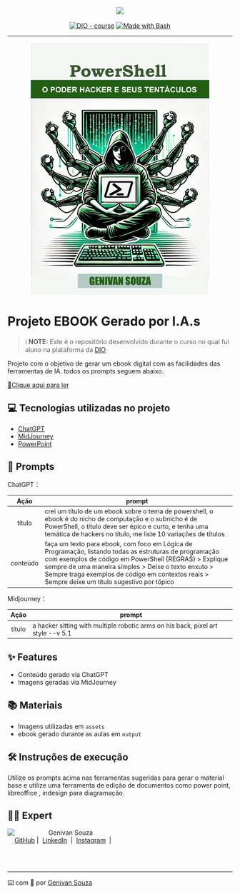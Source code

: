<p align="center">
    <img width="100" src=".github/assets/banner.png">
</p>


<p align="center">
<a href="https://dio.me/"><img src="https://img.shields.io/badge/DIO-Course-28DA77?logo=youtube" alt="DIO - course"></a>
<a href="https://www.gnu.org/software/bash/" title="Go to Bash homepage"><img src="https://img.shields.io/badge/Prompt-Project-blue?logo=gnu-bash&amp;logoColor=white" alt="Made with Bash"></a></p>

-------


<p align="center">
<img 
    src="./assets/cover.png"
    width="400"  
/>
</p>

# Projeto EBOOK Gerado por I.A.s


 > ℹ️ **NOTE:** Este é o repositório desenvolvido durante o curso no qual fui aluno na plataforma da [DIO](https://dio.me)

Projeto com o objetivo de gerar um ebook digital com as facilidades das ferramentas de IA. todos os prompts
seguem abaixo.

<a href="https://github.com/genivanss/prompts-recipe-to-create-a-ebook/blob/main/output/ebook%20-%20PowerShell%20-%20Hacker.pdf" title="View PDF now"> 📕Clique aqui para ler</a>

## 💻 Tecnologias utilizadas no projeto

- [ChatGPT](https://chat.openai.com/) 
- [MidJourney](https://www.midjourney.com/app/)
- [PowerPoint](https://www.microsoft.com/en/microsoft-365/powerpoint)

## 🧠 Prompts


ChatGPT：

|   Ação   | prompt                                                                                                                                                                                                                                                                         |
| :------: | ------------------------------------------------------------------------------------------------------------------------------------------------------------------------------------------------------------------------------------------------------------------------------ |
|  título  | crei um título de um ebook sobre o tema de powershell, o ebook é do nicho de computação e o subnicho é de PowerShell, o título deve ser épico e curto, e tenha uma temática de hackers no título, me liste 10 variações de títulos                                                        |
| conteúdo | faça um texto para ebook, com foco em Lógica de Programação, listando todas as estruturas de programação com exemplos de código em PowerShell {REGRAS} > Explique sempre de uma maneira simples > Deixe o texto enxuto > Sempre traga exemplos de código em contextos reais > Sempre deixe um título sugestivo por tópico |


Midjourney：

|  Ação  | prompt                                                                                 |
| :----: | -------------------------------------------------------------------------------------- |
| título | a hacker sitting with multiple robotic arms on his back, pixel art style --v 5.1 |

## ✨ Features

- Conteúdo gerado via ChatGPT
- Imagens geradas via MidJourney

## 📚 Materiais

- Imagens utilizadas em `assets`
- ebook gerado durante as aulas em `output`

## 🛠️ Instruções de execução

Utilize os prompts acima nas ferramentas sugeridas para gerar o material base e utilize uma ferramenta de edição de documentos como power point, libreoffice , indesign para diagramação.

## 👨‍💻 Expert

<p>
    <img 
      align=left 
      margin=10 
      width=80 
      src="https://avatars.githubusercontent.com/u/22550201?v=4"
    />
    <p>&nbsp&nbsp&nbspGenivan Souza<br>
    &nbsp&nbsp&nbsp
    <a href="https://github.com/genivanss">
    GitHub</a>&nbsp;|&nbsp;
    <a href="https://www.linkedin.com/in/genivanss">LinkedIn</a>
&nbsp;|&nbsp;
    <a href="https://www.instagram.com/genivanss/">
    Instagram</a>
&nbsp;|&nbsp;</p>
</p>
<br/><br/>
<p>

---

⌨️ com 💜 por [Genivan Souza](https://github.com/genivanss)
